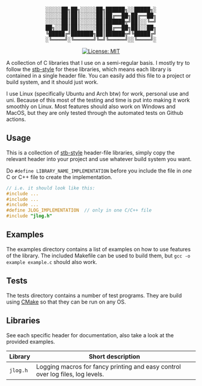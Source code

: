 <div align="center">
<pre>
░░░░░██╗██╗░░░░░██╗██████╗░░█████╗░
░░░░░██║██║░░░░░██║██╔══██╗██╔══██╗
░░░░░██║██║░░░░░██║██████╦╝██║░░╚═╝
██╗░░██║██║░░░░░██║██╔══██╗██║░░██╗
╚█████╔╝███████╗██║██████╦╝╚█████╔╝
░╚════╝░╚══════╝╚═╝╚═════╝░░╚════╝░
</pre>

[![License: MIT](https://img.shields.io/badge/License-MIT-yellow.svg)](https://opensource.org/licenses/MIT)

</div>

A collection of C libraries that I use on a semi-regular basis.
I mostly try to follow the
[stb-style](https://github.com/nothings/stb/blob/master/docs/stb_howto.txt) for these libraries,
which means each library is contained in a single header file.
You can easily add this file to a project or build system,
and it should just work.

I use Linux (specifically Ubuntu and Arch btw) for work, personal use and uni.
Because of this most of the testing and time is put into making it work smoothly on Linux.
Most features should also work on Windows and MacOS,
but they are only tested through the automated tests on Github actions.

## Usage
This is a collection of [stb-style](https://github.com/nothings/stb/blob/master/docs/stb_howto.txt) header-file libraries,
simply copy the relevant header into your project and use whatever build system you want.

Do `#define LIBRARY_NAME_IMPLEMENTATION` before you include the file in *one* C or C++ file
to create the implementation.

```C
// i.e. it should look like this:
#include ...
#include ...
#include ...
#define JLOG_IMPLEMENTATION  // only in one C/C++ file
#include "jlog.h"
```

## Examples
The examples directory contains a list of examples on how to use features of the library.
The included Makefile can be used to build them, but `gcc -o example example.c` should also work.

## Tests
The tests directory contains a number of test programs.
They are build using [CMake](https://cmake.org/) so that they can be run on any OS.

## Libraries
See each specific header for documentation, also take a look at the provided examples.

Library | Short description
-|-
`jlog.h` | Logging macros for fancy printing and easy control over log files, log levels.

